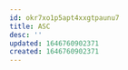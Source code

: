 ```yaml
---
id: okr7xo1p5apt4xxgtpaunu7
title: ASC
desc: ''
updated: 1646760902371
created: 1646760902371
---
```


